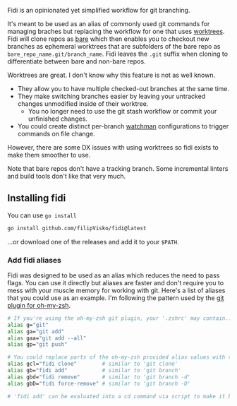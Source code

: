 Fidi is an opinionated yet simplified workflow for git branching.

It's meant to be used as an alias of commonly used git commands for managing braches but replacing the workflow for one that uses [worktrees](https://git-scm.com/docs/git-worktree).
Fidi will clone repos as [bare](https://git-scm.com/docs/git-clone#Documentation/git-clone.txt---bare) which then enables you to checkout new branches as ephemeral worktrees that are subfolders of the bare repo as `bare_repo_name.git/branch_name`.
Fidi leaves the `.git` suffix when cloning to differentiate between bare and non-bare repos.

Worktrees are great. I don't know why this feature is not as well known.
- They allow you to have multiple checked-out branches at the same time.
- They make switching branches easier by leaving your untracked changes unmodified inside of their worktree.
  - You no longer need to use the git stash workflow or commit your unfinished changes.
- You could create distinct per-branch [watchman](https://facebook.github.io/watchman/) configurations to trigger commands on file change.

However, there are some DX issues with using worktrees so fidi exists to make them smoother to use.

Note that bare repos don't have a tracking branch. Some incremental linters and build tools don't like that very much.

## Installing fidi

You can use `go install`

```bash
go install github.com/filipVisko/fidi@latest
```

...or download one of the releases and add it to your `$PATH`.

### Add fidi aliases

Fidi was designed to be used as an alias which reduces the need to pass flags.
You can use it directly but aliases are faster and don't require you to mess with your muscle memory for working with git.
Here's a list of aliases that you could use as an example. I'm following the pattern used by the [git plugin for oh-my-zsh](https://github.com/ohmyzsh/ohmyzsh/tree/master/plugins/git).

```bash
# If you're using the oh-my-zsh git plugin, your '.zshrc' may contain...
alias g="git"
alias ga="git add"
alias gaa="git add --all"
alias gp="git push"

# You could replace parts of the oh-my-zsh provided alias values with the following...
alias gcl="fidi clone"        # similar to 'git clone'
alias gb="fidi add"           # similar to 'git branch'
alias gbd="fidi remove"       # similar to 'git branch -d'
alias gbD="fidi force-remove" # similar to 'git branch -D'

# 'fidi add' can be evaluated into a cd command via script to make it behave similar to 'git checkout -b'
```
